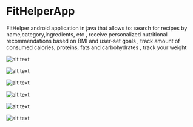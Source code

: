 # FitHelperApp
FitHelper android application in java 
that allows to:
search for recipes by name,category,ingredients, etc ,
receive personalized nutritional recommendations based on BMI and user-set goals ,
track amount of consumed calories, proteins, fats and carbohydrates ,
track your weight


![alt text](https://i.imgur.com/qm6kDQy.png)

![alt text](https://i.imgur.com/F21bIf1.png)

![alt text](https://i.imgur.com/npgWE4r.png)

![alt text](https://i.imgur.com/h9xp4Ud.png)

![alt text](https://i.imgur.com/aWRecmp.png)

![alt text](https://i.imgur.com/Ts0g6ac.png)
